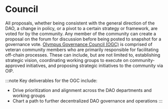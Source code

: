 # Council

All proposals, whether being consistent with the general direction of the DAO, a change in policy, or a pivot to a certain strategy or framework, are voted for by the community. Any member of the community can create a proposal on the forum for discussion before being posted to snapshot for a governance vote. [Olympus Governance Council (OGC)](https://forum.olympusdao.finance/d/1156-oip-91-olympus-governance-council) is comprised of veteran community members who are primarily responsible for facilitating off-chain processes. These can include, but are not limited to, establishing strategic vision, coordinating working groups to execute on community-approved initiatives, and proposing strategic initiatives to the community via OIP.

:::note
Key deliverables for the OGC include:

* Drive prioritization and alignment across the DAO departments and working groups
* Chart a path to further decentralized DAO governance and operations
:::

